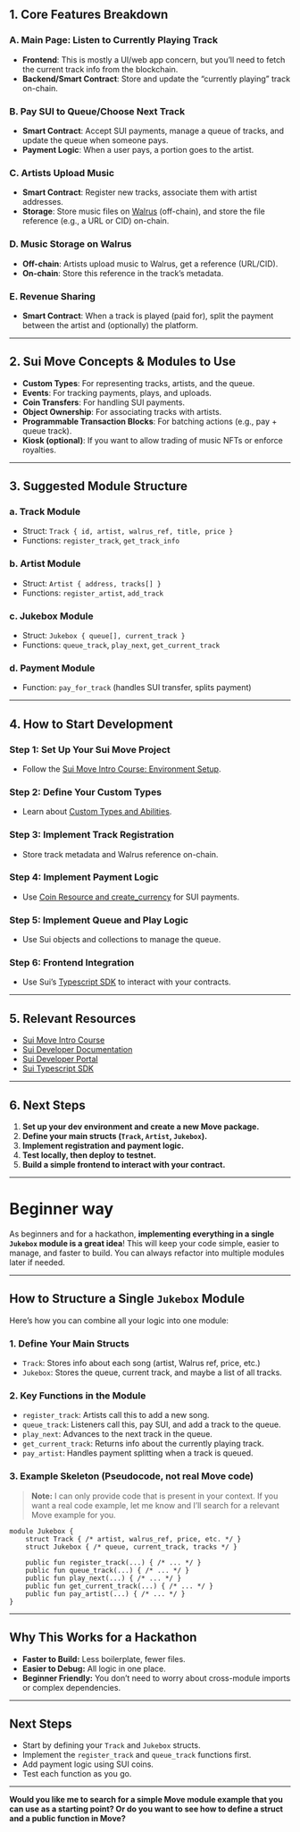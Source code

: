 ## 1. **Core Features Breakdown**

### A. **Main Page: Listen to Currently Playing Track**
- **Frontend**: This is mostly a UI/web app concern, but you’ll need to fetch the current track info from the blockchain.
- **Backend/Smart Contract**: Store and update the “currently playing” track on-chain.

### B. **Pay SUI to Queue/Choose Next Track**
- **Smart Contract**: Accept SUI payments, manage a queue of tracks, and update the queue when someone pays.
- **Payment Logic**: When a user pays, a portion goes to the artist.

### C. **Artists Upload Music**
- **Smart Contract**: Register new tracks, associate them with artist addresses.
- **Storage**: Store music files on [Walrus](https://walrus.audio/) (off-chain), and store the file reference (e.g., a URL or CID) on-chain.

### D. **Music Storage on Walrus**
- **Off-chain**: Artists upload music to Walrus, get a reference (URL/CID).
- **On-chain**: Store this reference in the track’s metadata.

### E. **Revenue Sharing**
- **Smart Contract**: When a track is played (paid for), split the payment between the artist and (optionally) the platform.

---

## 2. **Sui Move Concepts & Modules to Use**

- **Custom Types**: For representing tracks, artists, and the queue.
- **Events**: For tracking payments, plays, and uploads.
- **Coin Transfers**: For handling SUI payments.
- **Object Ownership**: For associating tracks with artists.
- **Programmable Transaction Blocks**: For batching actions (e.g., pay + queue track).
- **Kiosk (optional)**: If you want to allow trading of music NFTs or enforce royalties.

---

## 3. **Suggested Module Structure**

### a. **Track Module**
- Struct: `Track { id, artist, walrus_ref, title, price }`
- Functions: `register_track`, `get_track_info`

### b. **Artist Module**
- Struct: `Artist { address, tracks[] }`
- Functions: `register_artist`, `add_track`

### c. **Jukebox Module**
- Struct: `Jukebox { queue[], current_track }`
- Functions: `queue_track`, `play_next`, `get_current_track`

### d. **Payment Module**
- Function: `pay_for_track` (handles SUI transfer, splits payment)

---

## 4. **How to Start Development**

### Step 1: **Set Up Your Sui Move Project**
- Follow the [Sui Move Intro Course: Environment Setup](https://github.com/sui-foundation/sui-move-intro-course/blob/894ff6e8fcf1e44d0e5fede6be8a83bdd359185f/unit-one/lessons/1_set_up_environment.md).

### Step 2: **Define Your Custom Types**
- Learn about [Custom Types and Abilities](https://github.com/sui-foundation/sui-move-intro-course/blob/894ff6e8fcf1e44d0e5fede6be8a83bdd359185f/unit-one/lessons/3_custom_types_and_abilities.md).

### Step 3: **Implement Track Registration**
- Store track metadata and Walrus reference on-chain.

### Step 4: **Implement Payment Logic**
- Use [Coin Resource and create_currency](https://github.com/sui-foundation/sui-move-intro-course/blob/894ff6e8fcf1e44d0e5fede6be8a83bdd359185f/unit-three/lessons/4_the_coin_resource_and_create_currency.md) for SUI payments.

### Step 5: **Implement Queue and Play Logic**
- Use Sui objects and collections to manage the queue.

### Step 6: **Frontend Integration**
- Use Sui’s [Typescript SDK](https://github.com/MystenLabs/sui/tree/main/sdk/typescript) to interact with your contracts.

---

## 5. **Relevant Resources**

- [Sui Move Intro Course](https://github.com/sui-foundation/sui-move-intro-course)
- [Sui Developer Documentation](https://docs.sui.io/build)
- [Sui Developer Portal](https://sui.io/developers)
- [Sui Typescript SDK](https://github.com/MystenLabs/sui/tree/main/sdk/typescript)

---

## 6. **Next Steps**

1. **Set up your dev environment and create a new Move package.**
2. **Define your main structs (`Track`, `Artist`, `Jukebox`).**
3. **Implement registration and payment logic.**
4. **Test locally, then deploy to testnet.**
5. **Build a simple frontend to interact with your contract.**

---

# Beginner way

As beginners and for a hackathon, **implementing everything in a single `Jukebox` module is a great idea**! This will keep your code simple, easier to manage, and faster to build. You can always refactor into multiple modules later if needed.

---

## How to Structure a Single `Jukebox` Module

Here’s how you can combine all your logic into one module:

### 1. **Define Your Main Structs**
- `Track`: Stores info about each song (artist, Walrus ref, price, etc.)
- `Jukebox`: Stores the queue, current track, and maybe a list of all tracks.

### 2. **Key Functions in the Module**
- `register_track`: Artists call this to add a new song.
- `queue_track`: Listeners call this, pay SUI, and add a track to the queue.
- `play_next`: Advances to the next track in the queue.
- `get_current_track`: Returns info about the currently playing track.
- `pay_artist`: Handles payment splitting when a track is queued.

### 3. **Example Skeleton (Pseudocode, not real Move code)**
> **Note:** I can only provide code that is present in your context. If you want a real code example, let me know and I’ll search for a relevant Move example for you.

```move
module Jukebox {
    struct Track { /* artist, walrus_ref, price, etc. */ }
    struct Jukebox { /* queue, current_track, tracks */ }

    public fun register_track(...) { /* ... */ }
    public fun queue_track(...) { /* ... */ }
    public fun play_next(...) { /* ... */ }
    public fun get_current_track(...) { /* ... */ }
    public fun pay_artist(...) { /* ... */ }
}
```

---

## Why This Works for a Hackathon

- **Faster to Build:** Less boilerplate, fewer files.
- **Easier to Debug:** All logic in one place.
- **Beginner Friendly:** You don’t need to worry about cross-module imports or complex dependencies.

---

## Next Steps

- Start by defining your `Track` and `Jukebox` structs.
- Implement the `register_track` and `queue_track` functions first.
- Add payment logic using SUI coins.
- Test each function as you go.

---

**Would you like me to search for a simple Move module example that you can use as a starting point? Or do you want to see how to define a struct and a public function in Move?**